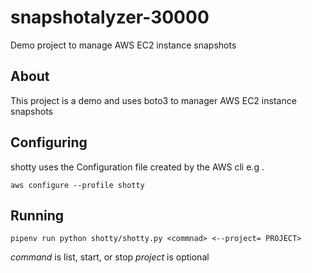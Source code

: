 # snapshotalyzer-30000
Demo project to manage AWS EC2 instance snapshots

## About

This project is a demo and uses boto3 to manager AWS EC2 instance snapshots


## Configuring

shotty uses the Configuration file created by the AWS cli e.g .

`aws configure --profile shotty`

## Running

`pipenv run python shotty/shotty.py <commnad> <--project= PROJECT>`

*command* is list, start, or stop
*project* is optional
